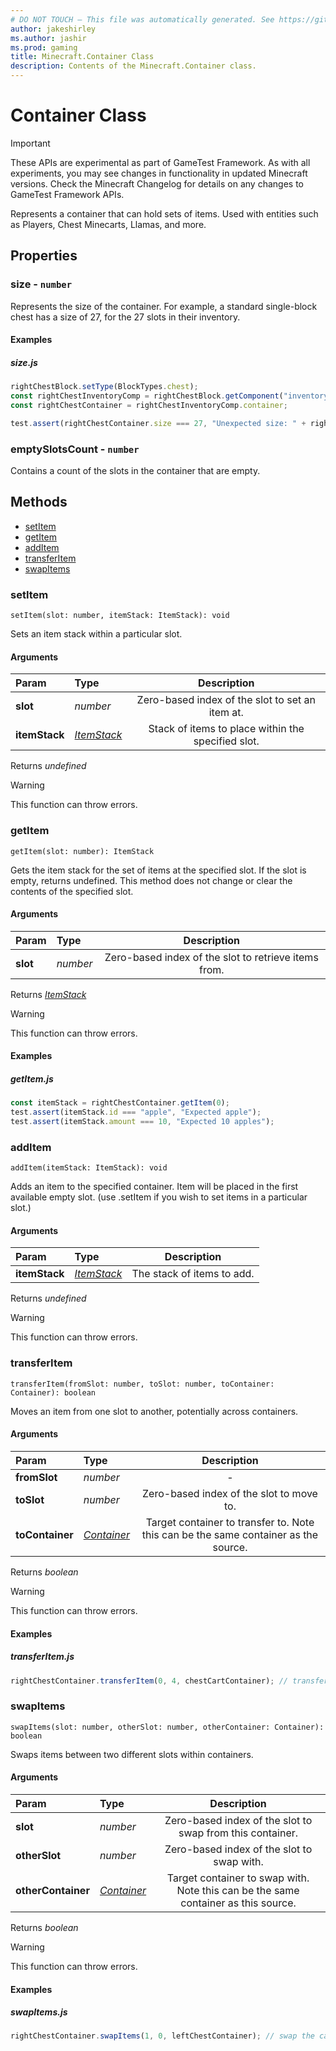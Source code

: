 ```yaml
---
# DO NOT TOUCH — This file was automatically generated. See https://github.com/Mojang/MinecraftScriptingApiDocsGenerator to modify descriptions, examples, etc.
author: jakeshirley
ms.author: jashir
ms.prod: gaming
title: Minecraft.Container Class
description: Contents of the Minecraft.Container class.
---
```

# Container Class
>[!IMPORTANT]
>These APIs are experimental as part of GameTest Framework. As with all experiments, you may see changes in functionality in updated Minecraft versions. Check the Minecraft Changelog for details on any changes to GameTest Framework APIs.

Represents a container that can hold sets of items. Used with entities such as Players, Chest Minecarts, Llamas, and more.

## Properties
### **size** - `number`
Represents the size of the container. For example, a standard single-block chest has a size of 27, for the 27 slots in their inventory.


#### Examples
##### ***size.js***
```javascript
rightChestBlock.setType(BlockTypes.chest);
const rightChestInventoryComp = rightChestBlock.getComponent("inventory");
const rightChestContainer = rightChestInventoryComp.container;

test.assert(rightChestContainer.size === 27, "Unexpected size: " + rightChestContainer.size);

```
### **emptySlotsCount** - `number`
Contains a count of the slots in the container that are empty.



## Methods
- [setItem](#setitem)
- [getItem](#getitem)
- [addItem](#additem)
- [transferItem](#transferitem)
- [swapItems](#swapitems)
  
### **setItem**
`
setItem(slot: number, itemStack: ItemStack): void
`

Sets an item stack within a particular slot.
#### Arguments
| Param | Type | Description |
| :--- | :--- | :---: |
| **slot** | *number* | Zero-based index of the slot to set an item at. |
| **itemStack** | [*ItemStack*](ItemStack.md) | Stack of items to place within the specified slot. |

Returns *undefined*

> [!WARNING]
> This function can throw errors.

### **getItem**
`
getItem(slot: number): ItemStack
`

Gets the item stack for the set of items at the specified slot. If the slot is empty, returns undefined. This method does not change or clear the contents of the specified slot.
#### Arguments
| Param | Type | Description |
| :--- | :--- | :---: |
| **slot** | *number* | Zero-based index of the slot to retrieve items from. |

Returns [*ItemStack*](ItemStack.md)

> [!WARNING]
> This function can throw errors.

#### Examples
##### ***getItem.js***
```javascript
const itemStack = rightChestContainer.getItem(0);
test.assert(itemStack.id === "apple", "Expected apple");
test.assert(itemStack.amount === 10, "Expected 10 apples");

```
### **addItem**
`
addItem(itemStack: ItemStack): void
`

Adds an item to the specified container. Item will be placed in the first available empty slot. (use .setItem if you wish to set items in a particular slot.)
#### Arguments
| Param | Type | Description |
| :--- | :--- | :---: |
| **itemStack** | [*ItemStack*](ItemStack.md) | The stack of items to add. |

Returns *undefined*

> [!WARNING]
> This function can throw errors.

### **transferItem**
`
transferItem(fromSlot: number, toSlot: number, toContainer: Container): boolean
`

Moves an item from one slot to another, potentially across containers.
#### Arguments
| Param | Type | Description |
| :--- | :--- | :---: |
| **fromSlot** | *number* | - |
| **toSlot** | *number* | Zero-based index of the slot to move to. |
| **toContainer** | [*Container*](Container.md) | Target container to transfer to. Note this can be the same container as the source. |

Returns *boolean*

> [!WARNING]
> This function can throw errors.

#### Examples
##### ***transferItem.js***
```javascript
rightChestContainer.transferItem(0, 4, chestCartContainer); // transfer the apple from the right chest to a chest cart

```
### **swapItems**
`
swapItems(slot: number, otherSlot: number, otherContainer: Container): boolean
`

Swaps items between two different slots within containers.
#### Arguments
| Param | Type | Description |
| :--- | :--- | :---: |
| **slot** | *number* | Zero-based index of the slot to swap from this container. |
| **otherSlot** | *number* | Zero-based index of the slot to swap with. |
| **otherContainer** | [*Container*](Container.md) | Target container to swap with. Note this can be the same container as this source. |

Returns *boolean*

> [!WARNING]
> This function can throw errors.

#### Examples
##### ***swapItems.js***
```javascript
rightChestContainer.swapItems(1, 0, leftChestContainer); // swap the cake and emerald

```
